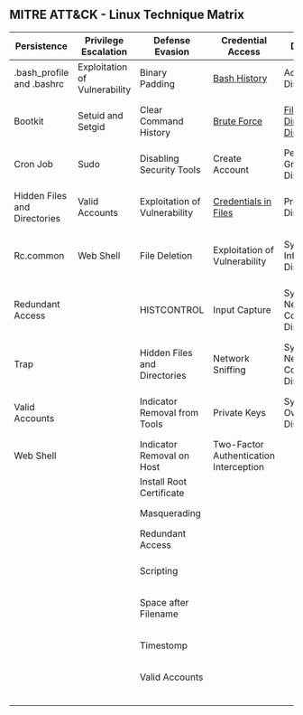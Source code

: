 ## MITRE ATT&CK - Linux Technique Matrix

| Persistence                  | Privilege Escalation          | Defense Evasion               | Credential Access                                                 | Discovery                                                                 | Lateral Movement                | Execution                | Collection                     | Exfiltration                                  | Command and Control                     | 
|------------------------------|-------------------------------|-------------------------------|-------------------------------------------------------------------|---------------------------------------------------------------------------|---------------------------------|--------------------------|--------------------------------|-----------------------------------------------|-----------------------------------------| 
| .bash_profile and .bashrc    | Exploitation of Vulnerability | Binary Padding                | [Bash History](Credential_access/Bash_history.md)                 | Account Discovery                                                         | Application Deployment Software | Command-Line Interface   | Audio Capture                  | Automated Exfiltration                        | Commonly Used Port                      | 
| Bootkit                      | Setuid and Setgid             | Clear Command History         | [Brute Force](Credential_access/Brute_force.md)                   | [File and Directory Discovery](Discovery/File_and_directory_discovery.md) | Exploitation of Vulnerability   | Graphical User Interface | Automated Collection           | Data Compressed                               | Communication Through Removable Media   | 
| Cron Job                     | Sudo                          | Disabling Security Tools      | Create Account                                                    | Permission Groups Discovery                                               | Remote File Copy                | Scripting                | Clipboard Data                 | Data Encrypted                                | Connection Proxy                        | 
| Hidden Files and Directories | Valid Accounts                | Exploitation of Vulnerability | [Credentials in Files](Credential_access/Credentials_in_files.md) | Process Discovery                                                         | Remote Services                 | Source                   | Data Staged                    | Data Transfer Size Limits                     | Custom Command and Control Protocol     | 
| Rc.common                    | Web Shell                     | File Deletion                 | Exploitation of Vulnerability                                     | System Information Discovery                                              | Third-party Software            | Space after Filename     | Data from Local System         | Exfiltration Over Alternative Protocol        | Custom Cryptographic Protocol           | 
| Redundant Access             |                               | HISTCONTROL                   | Input Capture                                                     | System Network Configuration Discovery                                    |                                 | Third-party Software     | Data from Network Shared Drive | Exfiltration Over Command and Control Channel | Data Encoding                           | 
| Trap                         |                               | Hidden Files and Directories  | Network Sniffing                                                  | System Network Connections Discovery                                      |                                 | Trap                     | Data from Removable Media      | Exfiltration Over Other Network Medium        | Data Obfuscation                        | 
| Valid Accounts               |                               | Indicator Removal from Tools  | Private Keys                                                      | System Owner/User Discovery                                               |                                 |                          | Input Capture                  | Exfiltration Over Physical Medium             | Fallback Channels                       | 
| Web Shell                    |                               | Indicator Removal on Host     | Two-Factor Authentication Interception                            |                                                                           |                                 |                          | Screen Capture                 | Scheduled Transfer                            | Multi-Stage Channels                    | 
|                              |                               | Install Root Certificate      |                                                                   |                                                                           |                                 |                          |                                |                                               | Multiband Communication                 | 
|                              |                               | Masquerading                  |                                                                   |                                                                           |                                 |                          |                                |                                               | Multilayer Encryption                   | 
|                              |                               | Redundant Access              |                                                                   |                                                                           |                                 |                          |                                |                                               | Remote File Copy                        | 
|                              |                               | Scripting                     |                                                                   |                                                                           |                                 |                          |                                |                                               | Standard Application Layer Protocol     | 
|                              |                               | Space after Filename          |                                                                   |                                                                           |                                 |                          |                                |                                               | Standard Cryptographic Protocol         | 
|                              |                               | Timestomp                     |                                                                   |                                                                           |                                 |                          |                                |                                               | Standard Non-Application Layer Protocol | 
|                              |                               | Valid Accounts                |                                                                   |                                                                           |                                 |                          |                                |                                               | Uncommonly Used Port                    | 
|                              |                               |                               |                                                                   |                                                                           |                                 |                          |                                |                                               | Web Service                             | 

